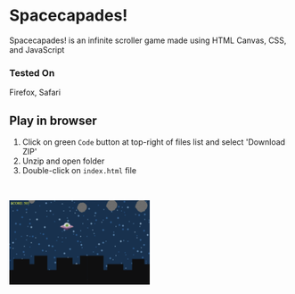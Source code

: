 # Spacecapades!

Spacecapades! is an infinite scroller game made using HTML Canvas, CSS, and JavaScript

### Tested On

Firefox, Safari

## Play in browser

1. Click on green `Code` button at top-right of files list and select 'Download ZIP'
2. Unzip and open folder
3. Double-click on `index.html` file

<p><br></p>

<picture>
  <source media="(prefers-color-scheme: dark)" srcset="images/sc_gameplay.png" width=50% height=50%>
  <source media="(prefers-color-scheme: light)" srcset="images/sc_gameplay.png" width=50% height=50%>
  <img alt="Shows ufo avoiding asteroids." src="images/sc_gameplay.png" width=50% height=50%>
</picture>
